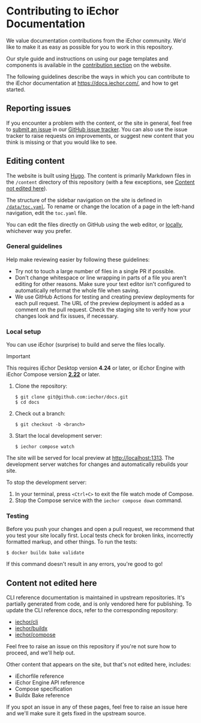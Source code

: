 # Contributing to iEchor Documentation

We value documentation contributions from the iEchor community. We'd like to
make it as easy as possible for you to work in this repository.

Our style guide and instructions on using our page templates and components is
available in the [contribution section](https://docs.iechor.com/contribute/) on
the website.

The following guidelines describe the ways in which you can contribute to the
iEchor documentation at <https://docs.iechor.com/>, and how to get started.

## Reporting issues

If you encounter a problem with the content, or the site in general, feel free
to [submit an issue](https://github.com/iechor/docs/issues/new/choose) in our
[GitHub issue tracker](https://github.com/iechor/docs/issues). You can also use
the issue tracker to raise requests on improvements, or suggest new content
that you think is missing or that you would like to see.

## Editing content

The website is built using [Hugo](https://gohugo.io/). The content is primarily
Markdown files in the `/content` directory of this repository (with a few
exceptions, see [Content not edited here](#content-not-edited-here)).

The structure of the sidebar navigation on the site is defined in
[`/data/toc.yaml`](./data/toc.yaml). To rename or change the location of a page
in the left-hand navigation, edit the `toc.yaml` file.

You can edit the files directly on GitHub using the web editor, or
[locally](#local-setup), whichever way you prefer.

### General guidelines

Help make reviewing easier by following these guidelines:

- Try not to touch a large number of files in a single PR if possible.
- Don't change whitespace or line wrapping in parts of a file you aren't
  editing for other reasons. Make sure your text editor isn't configured to
  automatically reformat the whole file when saving.
- We use GitHub Actions for testing and creating preview deployments for each
  pull request. The URL of the preview deployment is added as a comment on the
  pull request. Check the staging site to verify how your changes look and fix
  issues, if necessary.

### Local setup

You can use iEchor (surprise) to build and serve the files locally. 

> [!IMPORTANT]  
> This requires iEchor Desktop version **4.24** or later, or iEchor Engine with iEchor
> Compose version [**2.22**](https://docs.iechor.com/compose/file-watch/) or later.

1. Clone the repository:

   ```console
   $ git clone git@github.com:iechor/docs.git
   $ cd docs
   ```

2. Check out a branch:

   ```console
   $ git checkout -b <branch>
   ```

3. Start the local development server:

   ```console
   $ iechor compose watch
   ```

The site will be served for local preview at <http://localhost:1313>. The
development server watches for changes and automatically rebuilds your site.

To stop the development server:

1. In your terminal, press `<Ctrl+C>` to exit the file watch mode of Compose.
2. Stop the Compose service with the `iechor compose down` command.

### Testing

Before you push your changes and open a pull request, we recommend that you
test your site locally first. Local tests check for broken links, incorrectly
formatted markup, and other things. To run the tests:

```console
$ docker buildx bake validate
```

If this command doesn't result in any errors, you're good to go!

## Content not edited here

CLI reference documentation is maintained in upstream repositories. It's
partially generated from code, and is only vendored here for publishing. To
update the CLI reference docs, refer to the corresponding repository:

- [iechor/cli](https://github.com/iechor/cli)
- [iechor/buildx](https://github.com/iechor/buildx)
- [iechor/compose](https://github.com/iechor/compose)

Feel free to raise an issue on this repository if you're not sure how to
proceed, and we'll help out.

Other content that appears on the site, but that's not edited here, includes:

- iEchorfile reference
- iEchor Engine API reference
- Compose specification
- Buildx Bake reference

If you spot an issue in any of these pages, feel free to raise an issue here
and we'll make sure it gets fixed in the upstream source.
